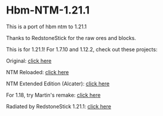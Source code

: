 # Hbm-NTM-1.21.1
This is a port of hbm ntm to 1.21.1

Thanks to RedstoneStick for the raw ores and blocks.

This is for 1.21.1! For 1.7.10 and 1.12.2, check out these projects:

Original: [click here](https://github.com/HbmMods/Hbm-s-Nuclear-Tech-GIT)

NTM Reloaded: [click here](https://github.com/TheOriginalGolem/Hbm-s-Nuclear-Tech-GIT/releases)

NTM Extended Edition (Alcater): [click here](https://github.com/Alcatergit/Hbm-s-Nuclear-Tech-GIT/releasesz)

For 1.18, try Martin's remake: [click here](https://codeberg.org/MartinTheDragon/Nuclear-Tech-Mod-Remake/releases)

Radiated by RedstoneStick 1.21.1: [click here](https://github.com/RedstoneStick/Radiated/tree/main)
